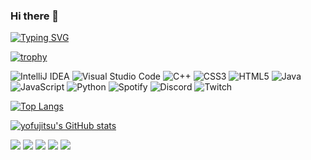 ### Hi there 👋

[![Typing SVG](https://readme-typing-svg.herokuapp.com?color=%2336BCF7&lines=I'm+Computer+science+student)](https://git.io/typing-svg)

[![trophy](https://github-profile-trophy.vercel.app/?username=yofujitsu)](https://github.com/ryo-ma/github-profile-trophy)

![IntelliJ IDEA](https://img.shields.io/badge/IntelliJIDEA-000000.svg?style=for-the-badge&logo=intellij-idea&logoColor=white)
![Visual Studio Code](https://img.shields.io/badge/Visual%20Studio%20Code-0078d7.svg?style=for-the-badge&logo=visual-studio-code&logoColor=white)
![C++](https://img.shields.io/badge/c++-%2300599C.svg?style=for-the-badge&logo=c%2B%2B&logoColor=white)
![CSS3](https://img.shields.io/badge/css3-%231572B6.svg?style=for-the-badge&logo=css3&logoColor=white)
![HTML5](https://img.shields.io/badge/html5-%23E34F26.svg?style=for-the-badge&logo=html5&logoColor=white)
![Java](https://img.shields.io/badge/java-%23ED8B00.svg?style=for-the-badge&logo=java&logoColor=white)
![JavaScript](https://img.shields.io/badge/javascript-%23323330.svg?style=for-the-badge&logo=javascript&logoColor=%23F7DF1E)
![Python](https://img.shields.io/badge/python-3670A0?style=for-the-badge&logo=python&logoColor=ffdd54)
![Spotify](https://img.shields.io/badge/Spotify-1ED760?style=for-the-badge&logo=spotify&logoColor=white)
![Discord](https://img.shields.io/badge/Discord-%237289DA.svg?style=for-the-badge&logo=discord&logoColor=white)
![Twitch](https://img.shields.io/badge/Twitch-%239146FF.svg?style=for-the-badge&logo=Twitch&logoColor=white)

[![Top Langs](https://github-readme-stats.vercel.app/api/top-langs/?username=yofujitsu&layout=compact)](https://github.com/yofujitsu/github-readme-stats)

[![yofujitsu's GitHub stats](https://github-readme-stats.vercel.app/api?username=yofujitsu)](https://github.com/yofujitsu/github-readme-stats)

![](https://github-profile-summary-cards.vercel.app/api/cards/profile-details?username=yofujitsu&theme=solarized_dark)
![](https://github-profile-summary-cards.vercel.app/api/cards/most-commit-language?username=yofujitsu&theme=solarized_dark)
![](https://github-profile-summary-cards.vercel.app/api/cards/repos-per-language?username=yofujitsut&theme=solarized_dark)
![](https://github-profile-summary-cards.vercel.app/api/cards/stats?username=yofujitsu&theme=solarized_dark)
![](https://github-profile-summary-cards.vercel.app/api/cards/productive-time?username=yofujitsu&theme=solarized_dark)
